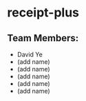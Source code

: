 # receipt-plus
## Team Members:
* David Ye
* (add name)
* (add name)
* (add name)
* (add name)
* (add name)